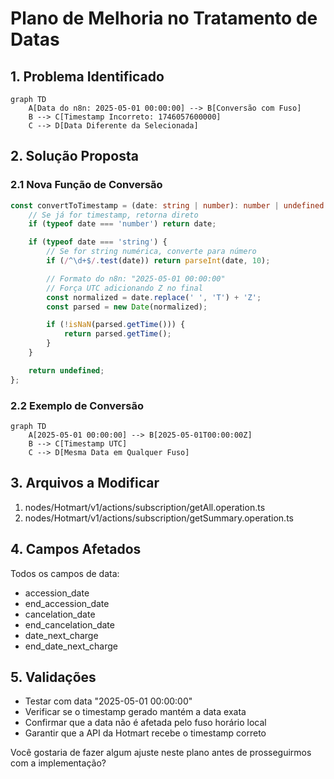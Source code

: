 # Plano de Melhoria no Tratamento de Datas

## 1. Problema Identificado
```mermaid
graph TD
    A[Data do n8n: 2025-05-01 00:00:00] --> B[Conversão com Fuso]
    B --> C[Timestamp Incorreto: 1746057600000]
    C --> D[Data Diferente da Selecionada]
```

## 2. Solução Proposta

### 2.1 Nova Função de Conversão
```typescript
const convertToTimestamp = (date: string | number): number | undefined => {
    // Se já for timestamp, retorna direto
    if (typeof date === 'number') return date;

    if (typeof date === 'string') {
        // Se for string numérica, converte para número
        if (/^\d+$/.test(date)) return parseInt(date, 10);

        // Formato do n8n: "2025-05-01 00:00:00"
        // Força UTC adicionando Z no final
        const normalized = date.replace(' ', 'T') + 'Z';
        const parsed = new Date(normalized);

        if (!isNaN(parsed.getTime())) {
            return parsed.getTime();
        }
    }

    return undefined;
};
```

### 2.2 Exemplo de Conversão
```mermaid
graph TD
    A[2025-05-01 00:00:00] --> B[2025-05-01T00:00:00Z]
    B --> C[Timestamp UTC]
    C --> D[Mesma Data em Qualquer Fuso]
```

## 3. Arquivos a Modificar
1. nodes/Hotmart/v1/actions/subscription/getAll.operation.ts
2. nodes/Hotmart/v1/actions/subscription/getSummary.operation.ts

## 4. Campos Afetados
Todos os campos de data:
- accession_date
- end_accession_date
- cancelation_date
- end_cancelation_date
- date_next_charge
- end_date_next_charge

## 5. Validações
- Testar com data "2025-05-01 00:00:00"
- Verificar se o timestamp gerado mantém a data exata
- Confirmar que a data não é afetada pelo fuso horário local
- Garantir que a API da Hotmart recebe o timestamp correto

Você gostaria de fazer algum ajuste neste plano antes de prosseguirmos com a implementação?
